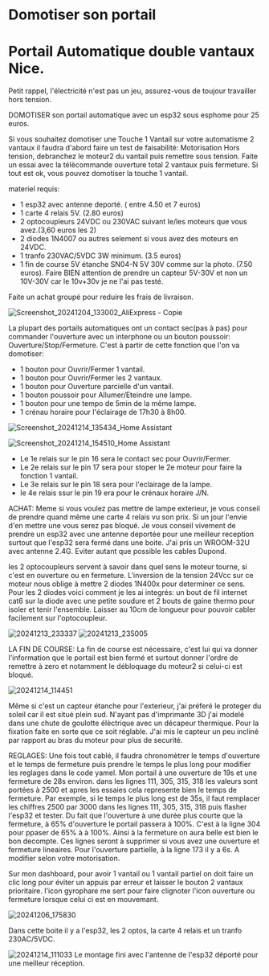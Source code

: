 # Domotiser son portail
# Portail Automatique double vantaux Nice.

Petit rappel, l'électricité n'est pas un jeu, assurez-vous de toujour travailler hors tension.

DOMOTISER son portail automatique avec un esp32 sous esphome pour 25 euros.

Si vous souhaitez domotiser une Touche 1 Vantail sur votre automatisme 2 vantaux il faudra d'abord faire un test de faisabilité:
Motorisation Hors tension, debranchez le moteur2 du vantail puis remettre sous tension. Faite un essai avec la télècommande ouverture total 2 vantaux puis fermeture.
Si tout est ok, vous pouvez domotiser la touche 1 vantail.

materiel requis:
- 1 esp32 avec antenne deporté. ( entre 4.50 et 7 euros)
- 1 carte 4 relais 5V. (2.80 euros)
- 2 optocoupleurs 24VDC ou 230VAC suivant le/les moteurs que vous avez.(3,60 euros les 2)
- 2 diodes 1N4007 ou autres selement si vous avez des moteurs en 24VDC.
- 1 tranfo 230VAC/5VDC 3W minimum. (3.5 euros)
- 1 fin de course 5V étanche SN04-N 5V 30V comme sur la photo. (7.50 euros). Faire BIEN attention de prendre un capteur 5V-30V et non un 10V-30V car le 10v+30v je ne l'ai pas testé.

Faite un achat groupé pour reduire les frais de livraison.

  ![Screenshot_20241204_133002_AliExpress - Copie](https://github.com/user-attachments/assets/cbbf3a94-3efd-42c8-a344-54b178512394)





  

La plupart des portails automatiques ont un contact sec(pas à pas) pour commander l'ouverture avec un interphone ou un bouton poussoir: Ouverture/Stop/Fermeture. C'est à partir de cette fonction que l'on va domotiser:

- 1 bouton pour Ouvrir/Fermer 1 vantail.
- 1 bouton pour Ouvrir/Fermer les 2 vantaux.
- 1 bouton pour Ouverture parcielle d'un vantail.
- 1 bouton poussoir pour Allumer/Eteindre une lampe.
- 1 bouton pour une tempo de 5min de la même lampe.
- 1 crénau horaire pour l'éclairage de 17h30 à 8h00.


![Screenshot_20241214_135434_Home Assistant](https://github.com/user-attachments/assets/f06015b5-6a12-4832-bd92-6deffd84bee9)

![Screenshot_20241214_154510_Home Assistant](https://github.com/user-attachments/assets/51731468-0e3e-4a00-9315-5657aa2c5a07)

- Le 1e relais sur le pin 16 sera le contact sec pour Ouvrir/Fermer.
- Le 2e relais sur le pin 17 sera pour stoper le 2e moteur pour faire la fonction 1 vantail.
- Le 3e relais sur le pin 18 sera pour l'eclairage de la lampe.
- le 4e relais ssur le pin 19 era pour le crénaux horaire J/N.

ACHAT:
Meme si vous voulez pas mettre de lampe exterieur, je vous conseil de prendre quand même une carte 4 relais vu son prix. Si un jour l'envie d'en mettre une vous serez pas bloqué.
Je vous conseil vivement de prendre un esp32 avec une antenne deportée pour une meilleur reception surtout que l'esp32 sera fermé dans une boite. J'ai pris un WROOM-32U avec antenne 2.4G.
Eviter autant que possible les cables Dupond.

les 2 optocoupleurs servent à savoir dans quel sens le moteur tourne, si c'est en ouverture ou en fermeture. L'inversion de la tension 24Vcc sur ce moteur nous oblige à mettre 2 diodes 1N400x pour determiner ce sens.
Pour les 2 diodes voici comment je les ai integrés: un bout de fil internet cat6 sur la diode avec une petite soudure et 2 bouts de gaine thermo pour isoler et tenir l'ensemble. Laisser au 10cm de longueur pour pouvoir cabler facilement sur l'optocoupleur.

![20241213_233337](https://github.com/user-attachments/assets/a86f2d1d-249f-4166-aed7-bd01418cd27e)
![20241213_235005](https://github.com/user-attachments/assets/73a0f288-ece3-4e72-bfd5-5773b4240bde)


LA FIN DE COURSE:
La fin de course est nécessaire, c'est lui qui va donner l'information que le portail est bien fermé et surtout donner l'ordre de remettre à zero et notamment le débloquage du moteur2 si celui-ci est bloqué.

![20241214_114451](https://github.com/user-attachments/assets/68a6647e-5797-42a3-8ee0-fa8fd37eb93a)


Même si c'est un capteur étanche pour l'exterieur, j'ai préferé le proteger du soleil car il est situé plein sud. N'ayant pas d'imprimante 3D j'ai modelé dans une chute de goulotte élèctrique avec un décapeur thermique. Pour la fixation faite en sorte que ce soit réglable. J'ai mis le capteur un peu incliné par rapport au bras du moteur pour plus de securité.

REGLAGES:
Une fois tout cablé,  il faudra chronomètrer le temps d'ouverture et le temps de fermeture puis prendre le temps le plus long pour modifier les reglages dans le code yamel. Mon portail à une ouverture de 19s et une fermeture de 28s environ. dans les lignes 111, 305, 315, 318 les valeurs sont portées à 2500 et apres les essaies cela represente bien le temps de fermeture. Par exemple, si le temps le plus long est de 35s, il faut remplacer les chiffres 2500 par 3000 dans les lignes 111, 305, 315, 318 puis flasher l'esp32 et tester.
Du fait que l'ouverture à une durée plus courte que la fermeture, à 65% d'ouverture le portail passera à 100%. C'est à la ligne 304 pour ppaser de 65% à
à  100%. Ainsi à la fermeture on aura belle est bien le bon decompte. Ces lignes seront à supprimer si vous avez une ouverture et fermeture lineaires.
Pour l'ouverture partielle, à la ligne 173 il y a 6s. A modifier selon votre motorisation.

Sur mon dashboard, pour avoir 1 vantail ou 1 vantail partiel on doit faire un clic long pour éviter un appuis par erreur et laisser le bouton 2 vantaux prioritaire.
l'icon gyrophare me sert pour faire clignoter l'icon ouverture ou fermeture lorsque celui ci est en mouvemant.







![20241206_175830](https://github.com/user-attachments/assets/ea25d35e-8b67-41d7-abc7-e8dcedba501a)

Dans cette boite il y a l'esp32, les 2 optos, la carte 4 relais et un tranfo 230AC/5VDC.

![20241214_111033](https://github.com/user-attachments/assets/eff83ba7-c609-4ed2-b209-c53424352cd8)
Le montage fini avec l'antenne de l'esp32 déporté pour une meilleur réception.


